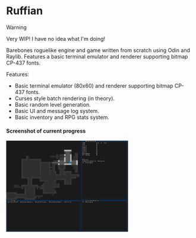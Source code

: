 # Ruffian

> [!WARNING]
> Very WIP! I have no idea what I'm doing!

Barebones roguelike engine and game written from scratch using Odin and Raylib. Features a basic terminal emulator and renderer supporting bitmap CP-437 fonts.

Features:
- Basic terminal emulator (80x60) and renderer supporting bitmap CP-437 fonts.
- Curses style batch rendering (in theory).
- Basic random level generation.
- Basic UI and message log system.
- Basic inventory and RPG stats system.

#### Screenshot of current progress
<img src='resources/wip_screenshot.png' width=65% height=65%>